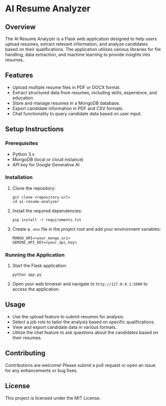 # AI Resume Analyzer

## Overview
The AI Resume Analyzer is a Flask web application designed to help users upload resumes, extract relevant information, and analyze candidates based on their qualifications. The application utilizes various libraries for file handling, data extraction, and machine learning to provide insights into resumes.

## Features
- Upload multiple resume files in PDF or DOCX format.
- Extract structured data from resumes, including skills, experience, and education.
- Store and manage resumes in a MongoDB database.
- Export candidate information in PDF and CSV formats.
- Chat functionality to query candidate data based on user input.

## Setup Instructions

### Prerequisites
- Python 3.x
- MongoDB (local or cloud instance)
- API key for Google Generative AI

### Installation
1. Clone the repository:
   ```
   git clone <repository-url>
   cd ai-resume-analyzer
   ```

2. Install the required dependencies:
   ```
   pip install -r requirements.txt
   ```

3. Create a `.env` file in the project root and add your environment variables:
   ```
   MONGO_URI=<your_mongo_uri>
   GEMINI_API_KEY=<your_api_key>
   ```

### Running the Application
1. Start the Flask application:
   ```
   python app.py
   ```

2. Open your web browser and navigate to `http://127.0.0.1:5000` to access the application.

## Usage
- Use the upload feature to submit resumes for analysis.
- Select a job role to tailor the analysis based on specific qualifications.
- View and export candidate data in various formats.
- Utilize the chat feature to ask questions about the candidates based on their resumes.

## Contributing
Contributions are welcome! Please submit a pull request or open an issue for any enhancements or bug fixes.

## License
This project is licensed under the MIT License.
